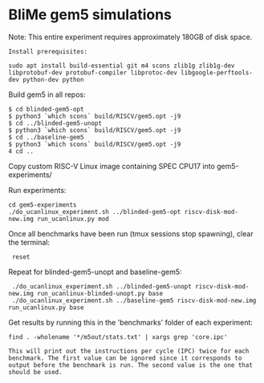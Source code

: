 BliMe gem5 simulations
======================

Note: This entire experiment requires approximately 180GB of disk space.

    Install prerequisites:

    sudo apt install build-essential git m4 scons zlib1g zlib1g-dev libprotobuf-dev protobuf-compiler libprotoc-dev libgoogle-perftools-dev python-dev python


Build gem5 in all repos:
```console
$ cd blinded-gem5-opt
$ python3 `which scons` build/RISCV/gem5.opt -j9
$ cd ../blinded-gem5-unopt
$ python3 `which scons` build/RISCV/gem5.opt -j9
$ cd ../baseline-gem5
$ python3 `which scons` build/RISCV/gem5.opt -j9
4 cd ..
```

Copy custom RISC-V Linux image containing SPEC CPU17 into gem5-experiments/

Run experiments:

```console 
cd gem5-experiments
./do_ucanlinux_experiment.sh ../blinded-gem5-opt riscv-disk-mod-new.img run_ucanlinux.py mod
```

Once all benchmarks have been run (tmux sessions stop spawning), clear the terminal:

```console 
 reset
```

Repeat for blinded-gem5-unopt and baseline-gem5:

```console 
 ./do_ucanlinux_experiment.sh ../blinded-gem5-unopt riscv-disk-mod-new.img run_ucanlinux-blinded-unopt.py base
 ./do_ucanlinux_experiment.sh ../baseline-gem5 riscv-disk-mod-new.img run_ucanlinux.py base
```

Get results by running this in the 'benchmarks' folder of each experiment:

```console 
find . -wholename '*/m5out/stats.txt' | xargs grep 'core.ipc'
```

    This will print out the instructions per cycle (IPC) twice for each benchmark. The first value can be ignored since it corresponds to output before the benchmark is run. The second value is the one that should be used.

